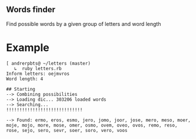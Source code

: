 ## Words finder

Find possible words by a given group of letters and word length

# Example

```
[ andrerpbts@ ~/letters (master)
   ↳  ruby letters.rb
Inform letters: oejmvros
Word length: 4

## Starting
--> Combining possibilities
--> Loading dic... 303206 loaded words
--> Searching...
!!!!!!!!!!!!!!!!!!!!!!!!!!!!!

--> Found: ermo, eros, esmo, jero, jomo, joor, jose, mero, meso, moer, moje, mojo, more, mose, omer, osmo, ovem, oveo, ovos, remo, reso, rose, sejo, sero, sevr, soer, soro, vero, voos
```
